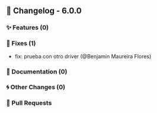 ## 🚀 Changelog - 6.0.0

### ✨ Features (0)

### 🐛 Fixes (1)
- fix: prueba con otro driver (@Benjamín Maureira Flores)
### 📖 Documentation (0)

### 🌀 Other Changes (0)

### 🔗 Pull Requests
